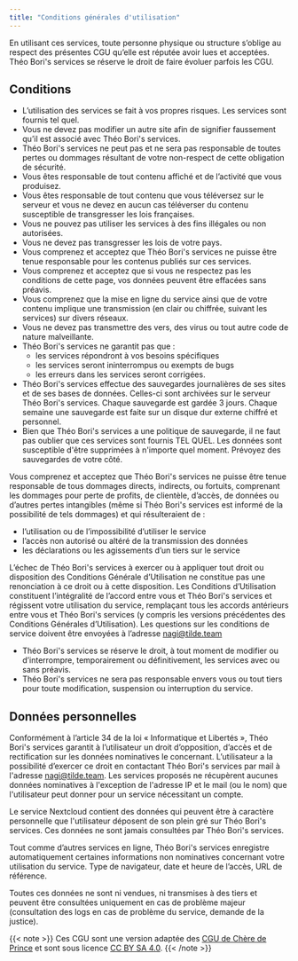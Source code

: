 ```yaml
---
title: "Conditions générales d'utilisation"
---
```


En utilisant ces services, toute personne physique ou structure s’oblige au respect des présentes CGU qu’elle est réputée avoir lues et acceptées. Théo Bori's services se réserve le droit de faire évoluer parfois les CGU.

## Conditions

* L’utilisation des services se fait à vos propres risques. Les services sont fournis tel quel.
* Vous ne devez pas modifier un autre site afin de signifier faussement qu’il est associé avec Théo Bori's services.
* Théo Bori's services ne peut pas et ne sera pas responsable de toutes pertes ou dommages résultant de votre non-respect de cette obligation de sécurité.
* Vous êtes responsable de tout contenu affiché et de l’activité que vous produisez.
* Vous êtes responsable de tout contenu que vous téléversez sur le serveur et vous ne devez en aucun cas téléverser du contenu susceptible de transgresser les lois françaises.
* Vous ne pouvez pas utiliser les services à des fins illégales ou non autorisées.
* Vous ne devez pas transgresser les lois de votre pays.
* Vous comprenez et acceptez que Théo Bori's services ne puisse être tenue responsable pour les contenus publiés sur ces services.
* Vous comprenez et acceptez que si vous ne respectez pas les conditions de cette page, vos données peuvent être effacées sans préavis.
* Vous comprenez que la mise en ligne du service ainsi que de votre contenu implique une transmission (en clair ou chiffrée, suivant les services) sur divers réseaux.
* Vous ne devez pas transmettre des vers, des virus ou tout autre code de nature malveillante.
* Théo Bori's services ne garantit pas que :
  * les services répondront à vos besoins spécifiques
  * les services seront ininterrompus ou exempts de bugs
  * les erreurs dans les services seront corrigées.
* Théo Bori's services effectue des sauvegardes journalières de ses sites et de ses bases de données. Celles-ci sont archivées sur le serveur Théo Bori's services. Chaque sauvegarde est gardée 3 jours. Chaque semaine une sauvegarde est faite sur un disque dur externe chiffré et personnel.
* Bien que Théo Bori's services a une politique de sauvegarde, il ne faut pas oublier que ces services sont fournis TEL QUEL. Les données sont susceptible d'être supprimées à n'importe quel moment. Prévoyez des sauvegardes de votre côté.

Vous comprenez et acceptez que Théo Bori's services ne puisse être tenue responsable de tous dommages directs, indirects, ou fortuits, comprenant les dommages pour perte de profits, de clientèle, d’accès, de données ou d’autres pertes intangibles (même si Théo Bori's services est informé de la possibilité de tels dommages) et qui résulteraient de :

* l’utilisation ou de l’impossibilité d’utiliser le service
* l’accès non autorisé ou altéré de la transmission des données
* les déclarations ou les agissements d’un tiers sur le service

L’échec de Théo Bori's services à exercer ou à appliquer tout droit ou disposition des Conditions Générale d’Utilisation ne constitue pas une renonciation à ce droit ou à cette disposition. Les Conditions d’Utilisation constituent l’intégralité de l’accord entre vous et Théo Bori's services et régissent votre utilisation du service, remplaçant tous les accords antérieurs entre vous et Théo Bori's services (y compris les versions précédentes des Conditions Générales d’Utilisation).
Les questions sur les conditions de service doivent être envoyées à l’adresse nagi@tilde.team

* Théo Bori's services se réserve le droit, à tout moment de modifier ou d’interrompre, temporairement ou définitivement, les services avec ou sans préavis.
* Théo Bori's services ne sera pas responsable envers vous ou tout tiers pour toute modification, suspension ou interruption du service.

## Données personnelles

Conformément à l’article 34 de la loi « Informatique et Libertés », Théo Bori's services garantit à l’utilisateur un droit d’opposition, d’accès et de rectification sur les données nominatives le concernant. L’utilisateur a la possibilité d’exercer ce droit en contactant Théo Bori's services par mail à l'adresse nagi@tilde.team.
Les services proposés ne récupèrent aucunes données nominatives à l'exception de l'adresse IP et le mail (ou le nom) que l'utilisateur peut donner pour un service nécessitant un compte.

Le service Nextcloud contient des données qui peuvent être à caractère personnelle que l'utilisateur déposent de son plein gré sur Théo Bori's services. Ces données ne sont jamais consultées par Théo Bori's services.

Tout comme d’autres services en ligne, Théo Bori's services enregistre automatiquement certaines informations non nominatives concernant votre utilisation du service. Type de navigateur, date et heure de l’accès, URL de référence.

Toutes ces données ne sont ni vendues, ni transmises à des tiers et peuvent être consultées uniquement en cas de problème majeur (consultation des logs en cas de problème du service, demande de la justice).

{{< note >}}
Ces CGU sont une version adaptée des [CGU de Chère de Prince](https://cheredeprince.net/cgu/) et sont sous licence [CC BY SA 4.0](https://creativecommons.org/licenses/by-nc-sa/4.0/deed.fr).
{{< /note >}}

